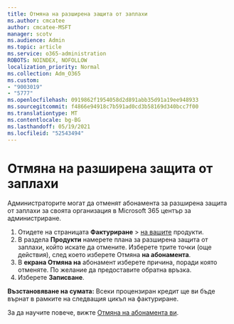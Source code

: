 ```yaml
---
title: Отмяна на разширена защита от заплахи
ms.author: cmcatee
author: cmcatee-MSFT
manager: scotv
ms.audience: Admin
ms.topic: article
ms.service: o365-administration
ROBOTS: NOINDEX, NOFOLLOW
localization_priority: Normal
ms.collection: Adm_O365
ms.custom:
- "9003019"
- "5777"
ms.openlocfilehash: 0919862f1954058d2d891abb35d91a19ee948933
ms.sourcegitcommit: f4866e94918c7b591ad0cd3b58169d340bcc7f00
ms.translationtype: MT
ms.contentlocale: bg-BG
ms.lasthandoff: 05/19/2021
ms.locfileid: "52543494"
---
```

# <a name="cancel-advanced-threat-protection"></a>Отмяна на разширена защита от заплахи

Администраторите могат да отменят абонамента за разширена защита от заплахи за своята организация в Microsoft 365 център за администриране.

1. Отидете на страницата **Фактуриране**  >  [на вашите](https://go.microsoft.com/fwlink/p/?linkid=842054) продукти.
2. В раздела **Продукти** намерете плана за разширена защита от заплахи, който искате да отмените. Изберете трите точки (още действия), след което изберете Отмяна **на абонамента**.
3. В **екрана Отмяна на** абонамент изберете причина, поради която отменяте. По желание да предоставите обратна връзка.
4. Изберете **Записване**.

**Възстановяване на сумата:** Всеки процензиран кредит ще ви бъде върнат в рамките на следващия цикъл на фактуриране.

За да научите повече, вижте [Отмяна на абонамента ви](/microsoft-365/commerce/subscriptions/cancel-your-subscription).